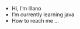 - Hi, I’m Illano
- I’m currently learning java
- How to reach me ...

<!---
n0kk3nn/n0kk3nn is a ✨ special ✨ repository because its `README.md` (this file) appears on your GitHub profile.
You can click the Preview link to take a look at your changes.
--->
